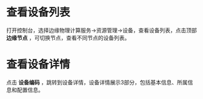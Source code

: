 # 查看设备列表

打开控制台，选择边缘物理计算服务->资源管理->设备，查看设备列表，点击顶部 **边缘节点** ，可切换节点，查看不同节点的设备列表。


# 查看设备详情

点击 **设备编码** ，跳转到设备详情，设备详情展示3部分，包括基本信息、所属信息和配置信息。

